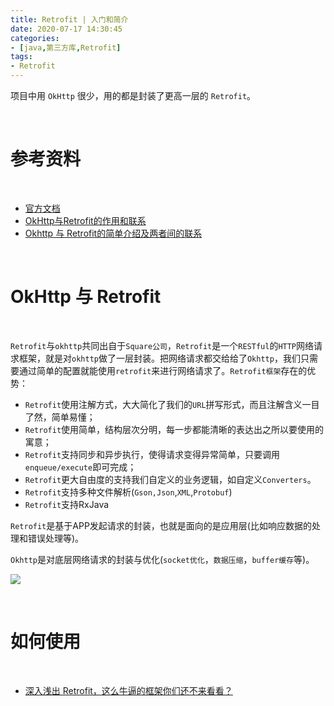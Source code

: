 ```yaml
---
title: Retrofit | 入门和简介
date: 2020-07-17 14:30:45
categories:
- [java,第三方库,Retrofit]
tags:
- Retrofit
---
```

项目中用 `OkHttp` 很少，用的都是封装了更高一层的 `Retrofit`。

<!-- more -->

<br/>

# 参考资料

<br/>

- [官方文档](https://square.github.io/retrofit/#introduction)
- [OkHttp与Retrofit的作用和联系](https://juejin.im/post/5d7318935188250c992d56d9)
- [Okhttp 与 Retrofit的简单介绍及两者间的联系](https://blog.csdn.net/u013132758/article/details/79690882)

<br/>

# OkHttp 与 Retrofit

<br/>

`Retrofit`与`okhttp`共同出自于`Square公司`，`Retrofit`是一个`RESTful`的`HTTP`网络请求框架，就是对`okhttp`做了一层封装。把网络请求都交给给了`Okhttp`，我们只需要通过简单的配置就能使用`retrofit`来进行网络请求了。`Retrofit框架`存在的优势：

- `Retrofit`使用注解方式，大大简化了我们的`URL`拼写形式，而且注解含义一目了然，简单易懂；
- `Retrofit`使用简单，结构层次分明，每一步都能清晰的表达出之所以要使用的寓意；
- `Retrofit`支持同步和异步执行，使得请求变得异常简单，只要调用`enqueue/execute`即可完成；
- `Retrofit`更大自由度的支持我们自定义的业务逻辑，如自定义`Converters`。
- `Retrofit`支持多种文件解析(`Gson,Json`,`XML`,`Protobuf`)
- `Retrofit`支持RxJava

`Retrofit`是基于APP发起请求的封装，也就是面向的是应用层(比如响应数据的处理和错误处理等)。

`Okhttp`是对底层网络请求的封装与优化(`socket优化`，`数据压缩`，`buffer缓存`等)。

![](/images/retiofit/0_0.jpg)

<br/>

# 如何使用

<br/>

- [深入浅出 Retrofit，这么牛逼的框架你们还不来看看？](https://segmentfault.com/a/1190000005638577)

